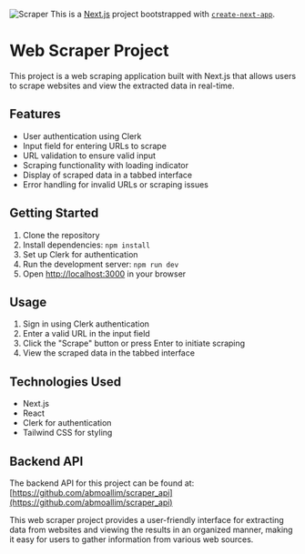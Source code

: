 ![Scraper](path/to/olo.png)
This is a [Next.js](https://nextjs.org/) project bootstrapped with [`create-next-app`](https://github.com/vercel/next.js/tree/canary/packages/create-next-app).
# Web Scraper Project

This project is a web scraping application built with Next.js that allows users to scrape websites and view the extracted data in real-time.

## Features

- User authentication using Clerk
- Input field for entering URLs to scrape
- URL validation to ensure valid input
- Scraping functionality with loading indicator
- Display of scraped data in a tabbed interface
- Error handling for invalid URLs or scraping issues

## Getting Started

1. Clone the repository
2. Install dependencies: `npm install`
3. Set up Clerk for authentication
4. Run the development server: `npm run dev`
5. Open [http://localhost:3000](http://localhost:3000) in your browser

## Usage

1. Sign in using Clerk authentication
2. Enter a valid URL in the input field
3. Click the "Scrape" button or press Enter to initiate scraping
4. View the scraped data in the tabbed interface

## Technologies Used

- Next.js
- React
- Clerk for authentication
- Tailwind CSS for styling

## Backend API

The backend API for this project can be found at: [https://github.com/abmoallim/scraper_api](https://github.com/abmoallim/scraper_api)

This web scraper project provides a user-friendly interface for extracting data from websites and viewing the results in an organized manner, making it easy for users to gather information from various web sources.
